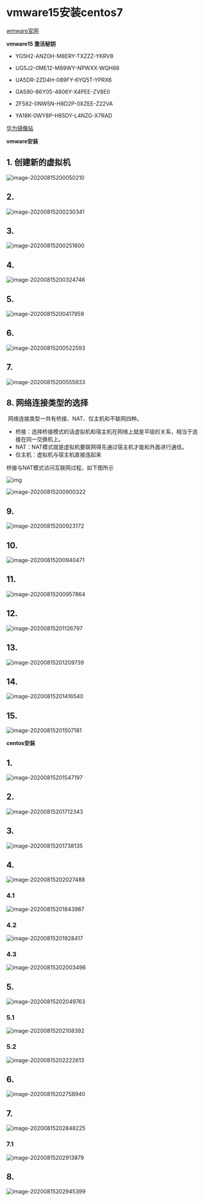 # vmware15安装centos7

[wmware官网](https://www.vmware.com/cn.html)

__vmware15 激活秘钥__

- YG5H2-ANZ0H-M8ERY-TXZZZ-YKRV8

- UG5J2-0ME12-M89WY-NPWXX-WQH88

- UA5DR-2ZD4H-089FY-6YQ5T-YPRX6

- GA590-86Y05-4806Y-X4PEE-ZV8E0

- ZF582-0NW5N-H8D2P-0XZEE-Z22VA

- YA18K-0WY8P-H85DY-L4NZG-X7RAD

[华为镜像站](https://mirrors.huaweicloud.com/)

__vmware安装__

## 1. 创建新的虚拟机

![image-20200815200050210](E:\documents\note\vmware15安装centos7.asserts\image-20200815200050210.png)

## 2. 

![image-20200815200230341](E:\documents\note\vmware15安装centos7.asserts\image-20200815200230341.png)

## 3.

![image-20200815200251600](E:\documents\note\vmware15安装centos7.asserts\image-20200815200251600.png)

## 4.

![image-20200815200324746](E:\documents\note\vmware15安装centos7.asserts\image-20200815200324746.png)

## 5.

![image-20200815200417959](E:\documents\note\vmware15安装centos7.asserts\image-20200815200417959.png)

## 6.

![image-20200815200522593](E:\documents\note\vmware15安装centos7.asserts\image-20200815200522593.png)

## 7.

![image-20200815200555933](E:\documents\note\vmware15安装centos7.asserts\image-20200815200555933.png)

## 8. 网络连接类型的选择

​		网络连接类型一共有桥接、NAT、仅主机和不联网四种。

- 桥接：选择桥接模式的话虚拟机和宿主机在网络上就是平级的关系，相当于连接在同一交换机上。
- NAT：NAT模式就是虚拟机要联网得先通过宿主机才能和外面进行通信。
-  仅主机：虚拟机与宿主机直接连起来

桥接与NAT模式访问互联网过程，如下图所示

![img](https://upload-images.jianshu.io/upload_images/6852280-d07dc33a8be765c2.png?imageMogr2/auto-orient/strip|imageView2/2/w/991/format/webp)

![image-20200815200900322](E:\documents\note\vmware15安装centos7.asserts\image-20200815200900322.png)

## 9.

![image-20200815200923172](E:\documents\note\vmware15安装centos7.asserts\image-20200815200923172.png)

## 10.

![image-20200815200940471](E:\documents\note\vmware15安装centos7.asserts\image-20200815200940471.png)

## 11.

![image-20200815200957864](E:\documents\note\vmware15安装centos7.asserts\image-20200815200957864.png)

## 12.

![image-20200815201126797](E:\documents\note\vmware15安装centos7.asserts\image-20200815201126797.png)

## 13.

![image-20200815201209739](E:\documents\note\vmware15安装centos7.asserts\image-20200815201209739.png)

## 14.

![image-20200815201416540](E:\documents\note\vmware15安装centos7.asserts\image-20200815201416540.png)

## 15.

![image-20200815201507181](E:\documents\note\vmware15安装centos7.asserts\image-20200815201507181.png)

__centos安装__

## 1.

![image-20200815201547197](E:\documents\note\vmware15安装centos7.asserts\image-20200815201547197.png)

## 2.

![image-20200815201712343](E:\documents\note\vmware15安装centos7.asserts\image-20200815201712343.png)

## 3.

![image-20200815201738135](E:\documents\note\vmware15安装centos7.asserts\image-20200815201738135.png)

## 4.

![image-20200815202027488](E:\documents\note\vmware15安装centos7.asserts\image-20200815202027488.png)

### 4.1

![image-20200815201843987](E:\documents\note\vmware15安装centos7.asserts\image-20200815201843987.png)

### 4.2

![image-20200815201928417](E:\documents\note\vmware15安装centos7.asserts\image-20200815201928417.png)

### 4.3

![image-20200815202003496](E:\documents\note\vmware15安装centos7.asserts\image-20200815202003496.png)

## 5.

![image-20200815202049763](E:\documents\note\vmware15安装centos7.asserts\image-20200815202049763.png)

### 5.1

![image-20200815202108392](E:\documents\note\vmware15安装centos7.asserts\image-20200815202108392.png)

### 5.2

![image-20200815202222613](E:\documents\note\vmware15安装centos7.asserts\image-20200815202222613.png)

## 6.

![image-20200815202758940](E:\documents\note\vmware15安装centos7.asserts\image-20200815202758940.png)

## 7.

![image-20200815202848225](E:\documents\note\vmware15安装centos7.asserts\image-20200815202848225.png)

### 7.1

![image-20200815202913879](E:\documents\note\vmware15安装centos7.asserts\image-20200815202913879.png)

## 8.

![image-20200815202945399](E:\documents\note\vmware15安装centos7.asserts\image-20200815202945399.png)